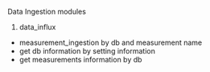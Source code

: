 Data Ingestion modules

1. data_influx
- measurement_ingestion by db and measurement name
- get db information by setting information
- get measurements information by db